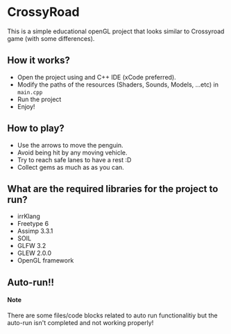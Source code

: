 # CrossyRoad
This is a simple educational openGL project that looks similar to Crossyroad game (with some differences).

## How it works?
* Open the project using and C++ IDE (xCode preferred).
* Modify the paths of the resources (Shaders, Sounds, Models, ...etc) in `main.cpp`
* Run the project
* Enjoy!

## How to play?
* Use the arrows to move the penguin.
* Avoid being hit by any moving vehicle.
* Try to reach safe lanes to have a rest :D
* Collect gems as much as as you can.

## What are the required libraries for the project to run?
* irrKlang
* Freetype 6
* Assimp 3.3.1
* SOIL
* GLFW 3.2
* GLEW 2.0.0
* OpenGL framework

## Auto-run!!
#### Note
There are some files/code blocks related to auto run functionalitiy but the auto-run isn't completed and not working properly! 
